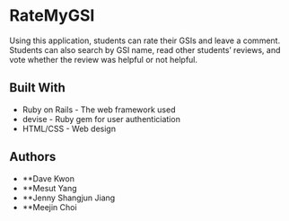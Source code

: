 # RateMyGSI

Using this application, students can rate their GSIs and leave a comment. Students can also search by GSI name, read other students’ reviews, and vote whether the review was helpful or not helpful.

## Built With

* Ruby on Rails - The web framework used
* devise - Ruby gem for user authenticiation
* HTML/CSS - Web design

## Authors

* **Dave Kwon
* **Mesut Yang
* **Jenny Shangjun Jiang
* **Meejin Choi
